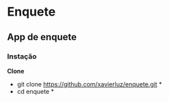 # Enquete #
## App de enquete ##
### Instação ###
**Clone**
* git clone https://github.com/xavierluz/enquete.git *
* cd enquete *
